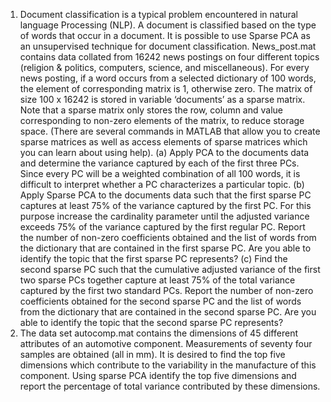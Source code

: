 1. Document classification is a typical problem encountered in natural
language Processing (NLP). A document is classified based on the type of
words that occur in a document. It is possible to use Sparse PCA as an
unsupervised technique for document classification. News_post.mat
contains data collated from 16242 news postings on four different topics
(religion & politics, computers, science, and miscellaneous). For every
news posting, if a word occurs from a selected dictionary of 100 words, the
element of corresponding matrix is 1, otherwise zero. The matrix of size
100 x 16242 is stored in variable ‘documents’ as a sparse matrix. Note that
a sparse matrix only stores the row, column and value corresponding to
non-zero elements of the matrix, to reduce storage space. (There are
several commands in MATLAB that allow you to create sparse matrices as
well as access elements of sparse matrices which you can learn about using
help).
(a) Apply PCA to the documents data and determine the variance captured by
each of the first three PCs. Since every PC will be a weighted combination
of all 100 words, it is difficult to interpret whether a PC characterizes a
particular topic.
(b) Apply Sparse PCA to the documents data such that the first sparse PC
captures at least 75% of the variance captured by the first PC. For this
purpose increase the cardinality parameter until the adjusted variance
exceeds 75% of the variance captured by the first regular PC. Report the
number of non-zero coefficients obtained and the list of words from the
dictionary that are contained in the first sparse PC. Are you able to identify
the topic that the first sparse PC represents?
(c) Find the second sparse PC such that the cumulative adjusted variance of
the first two sparse PCs together capture at least 75% of the total variance
captured by the first two standard PCs. Report the number of non-zero
coefficients obtained for the second sparse PC and the list of words from
the dictionary that are contained in the second sparse PC. Are you able to
identify the topic that the second sparse PC represents?
2. The data set autocomp.mat contains the dimensions of 45 different attributes
of an automotive component. Measurements of seventy four samples are obtained
(all in mm). It is desired to find the top five dimensions which contribute to the
variability in the manufacture of this component. Using sparse PCA identify the
top five dimensions and report the percentage of total variance contributed by
these dimensions.
